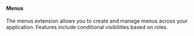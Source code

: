#### Menus

The menus extension allows you to create and manage menus across your application. Features include conditional visibilities based on roles.
